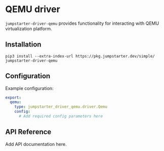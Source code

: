 # QEMU driver

`jumpstarter-driver-qemu` provides functionality for interacting with QEMU
virtualization platform.

## Installation

```shell
pip3 install --extra-index-url https://pkg.jumpstarter.dev/simple/ jumpstarter-driver-qemu
```

## Configuration

Example configuration:

```yaml
export:
  qemu:
    type: jumpstarter_driver_qemu.driver.Qemu
    config:
      # Add required config parameters here
```

## API Reference

Add API documentation here.
